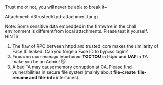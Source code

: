 Trust me or not, you will never be able to break it~

Attachment:
d3trustedhttpd-attachment.tar.gz

Note: Some sensitive data embedded in the firmware in the chall environment is different from local attachments. Please test it yourself.
HINTS:
1. The flaw of RPC between httpd and trusted_core makes the similarity of Face ID leaked. Can you forge a Face ID to bypass login?
2. Focus on user manage interfaces: <b>TOCTOU</b> in httpd and <b>UAF</b> in TA make you be an Admin! 😼
3. A bad TA may cause memory corruption at CA. Please find vulnerabilities in secure file system (mainly about <b>file-create, file-rename and file-info</b> interfaces).

